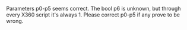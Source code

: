 Parameters p0-p5 seems correct. The bool p6 is unknown, but through every X360 script it's always 1. Please correct p0-p5 if any prove to be wrong. 